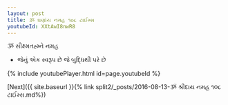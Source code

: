 ```yaml
---
layout: post
title: ૐ ઘણાંય નમહ ૧૦૮ ટાઈમ્સ
youtubeId: XXtAwI8nwR8
---
```

 
 
 ૐ સીક્ષ્મતહ્મ્ને નમહ  
 
 -  જેનું એક સ્વરૂપ છે જે બુદ્ધિથી પરે છે 
 
  
 
  
 
 
 
 
 
 


{% include youtubePlayer.html id=page.youtubeId %}
 
[Next]({{ site.baseurl }}{% link  split2/_posts/2016-08-13-ૐ શ્રીદાય નમહ ૧૦૮ ટાઈમ્સ.md%})
 
